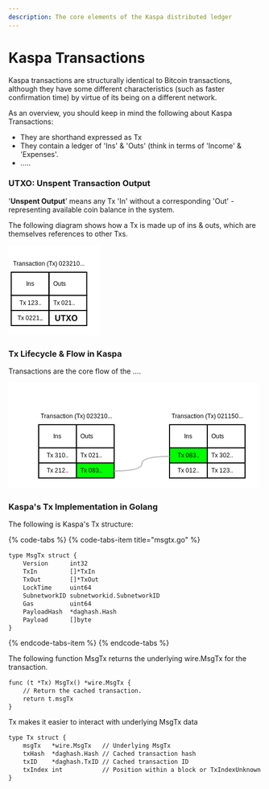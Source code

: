 ```yaml
---
description: The core elements of the Kaspa distributed ledger
---
```


# Kaspa Transactions

Kaspa transactions are structurally identical to Bitcoin transactions, although they have some different characteristics \(such as faster confirmation time\) by virtue of its being on a different network.

As an overview, you should keep in mind the following about Kaspa Transactions:

* They are shorthand expressed as Tx
* They contain a ledger of 'Ins' & 'Outs' \(think in terms of 'Income' & 'Expenses'.
* .....

### UTXO: Unspent Transaction Output

'**Unspent Output**' means any Tx 'In' without a corresponding 'Out' -  representing available coin balance in the system.

The following diagram shows how a Tx is made up of ins & outs, which are themselves references to other Txs.  

![&apos;UTXO Set&apos; means all Tx inputs without corresponding Tx outputs ](../../.gitbook/assets/tx-atomic.png)

###  Tx Lifecycle & Flow in Kaspa

Transactions are the core flow of the ....

![](../../.gitbook/assets/tx-play.png)

### Kaspa's Tx Implementation in Golang

The following is Kaspa's Tx structure:

{% code-tabs %}
{% code-tabs-item title="msgtx.go" %}
```text
type MsgTx struct {
	Version      int32
	TxIn         []*TxIn
	TxOut        []*TxOut
	LockTime     uint64
	SubnetworkID subnetworkid.SubnetworkID
	Gas          uint64
	PayloadHash  *daghash.Hash
	Payload      []byte
}
```
{% endcode-tabs-item %}
{% endcode-tabs %}

The following function MsgTx returns the underlying wire.MsgTx for the transaction.

```text
func (t *Tx) MsgTx() *wire.MsgTx {
	// Return the cached transaction.
	return t.msgTx
}
```

Tx makes it easier to interact with underlying MsgTx data

```text
type Tx struct {
	msgTx   *wire.MsgTx   // Underlying MsgTx
	txHash  *daghash.Hash // Cached transaction hash
	txID    *daghash.TxID // Cached transaction ID
	txIndex int           // Position within a block or TxIndexUnknown
}
```



